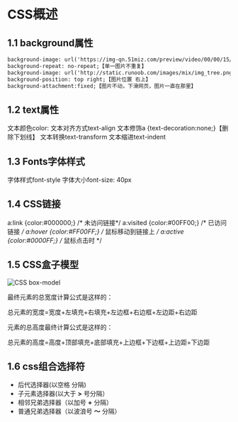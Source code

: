 # CSS概述

## 1.1 background属性

```  html
background-image: url('https://img-qn.51miz.com/preview/video/00/00/15/25/V-152528-6E188523.gif');【背景图片】
background-repeat: no-repeat;【单一图片不重复】
background-image: url('http://static.runoob.com/images/mix/img_tree.png');
background-position: top right;【图片位置 右上】
background-attachment:fixed;【图片不动，下滑网页，图片一直在那里】
```

## 1.2 text属性

文本颜色color:	文本对齐方式text-align	文本修饰a {text-decoration:none;}【删除下划线】	文本转换text-transform	文本缩进text-indent

## 1.3 Fonts字体样式

字体样式font-style	字体大小font-size: 40px	

## 1.4 CSS链接

a:link {color:#000000;}      /* 未访问链接*/ 	a:visited {color:#00FF00;}  /* 已访问链接 */ 	a:hover {color:#FF00FF;}  /* 鼠标移动到链接上 */ 	a:active {color:#0000FF;}  /* 鼠标点击时 */

## 1.5 CSS盒子模型

![CSS box-model](https://www.runoob.com/images/box-model.gif)



最终元素的总宽度计算公式是这样的：

总元素的宽度=宽度+左填充+右填充+左边框+右边框+左边距+右边距

元素的总高度最终计算公式是这样的：

总元素的高度=高度+顶部填充+底部填充+上边框+下边框+上边距+下边距

## 1.6 css组合选择符

- 后代选择器(以空格   分隔)
- 子元素选择器(以大于 **>** 号分隔）
- 相邻兄弟选择器（以加号 **+** 分隔）
- 普通兄弟选择器（以波浪号 **～** 分隔）









